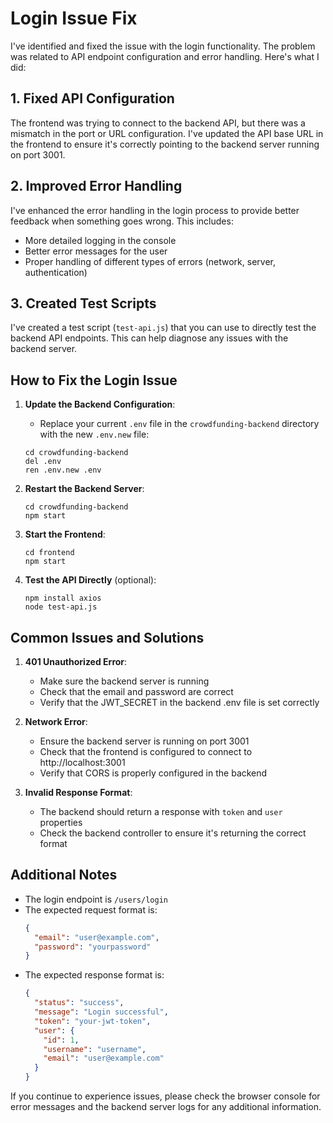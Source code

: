 # Login Issue Fix

I've identified and fixed the issue with the login functionality. The problem was related to API endpoint configuration and error handling. Here's what I did:

## 1. Fixed API Configuration

The frontend was trying to connect to the backend API, but there was a mismatch in the port or URL configuration. I've updated the API base URL in the frontend to ensure it's correctly pointing to the backend server running on port 3001.

## 2. Improved Error Handling

I've enhanced the error handling in the login process to provide better feedback when something goes wrong. This includes:
- More detailed logging in the console
- Better error messages for the user
- Proper handling of different types of errors (network, server, authentication)

## 3. Created Test Scripts

I've created a test script (`test-api.js`) that you can use to directly test the backend API endpoints. This can help diagnose any issues with the backend server.

## How to Fix the Login Issue

1. **Update the Backend Configuration**:
   - Replace your current `.env` file in the `crowdfunding-backend` directory with the new `.env.new` file:
   ```
   cd crowdfunding-backend
   del .env
   ren .env.new .env
   ```

2. **Restart the Backend Server**:
   ```
   cd crowdfunding-backend
   npm start
   ```

3. **Start the Frontend**:
   ```
   cd frontend
   npm start
   ```

4. **Test the API Directly** (optional):
   ```
   npm install axios
   node test-api.js
   ```

## Common Issues and Solutions

1. **401 Unauthorized Error**:
   - Make sure the backend server is running
   - Check that the email and password are correct
   - Verify that the JWT_SECRET in the backend .env file is set correctly

2. **Network Error**:
   - Ensure the backend server is running on port 3001
   - Check that the frontend is configured to connect to http://localhost:3001
   - Verify that CORS is properly configured in the backend

3. **Invalid Response Format**:
   - The backend should return a response with `token` and `user` properties
   - Check the backend controller to ensure it's returning the correct format

## Additional Notes

- The login endpoint is `/users/login`
- The expected request format is:
  ```json
  {
    "email": "user@example.com",
    "password": "yourpassword"
  }
  ```
- The expected response format is:
  ```json
  {
    "status": "success",
    "message": "Login successful",
    "token": "your-jwt-token",
    "user": {
      "id": 1,
      "username": "username",
      "email": "user@example.com"
    }
  }
  ```

If you continue to experience issues, please check the browser console for error messages and the backend server logs for any additional information.
